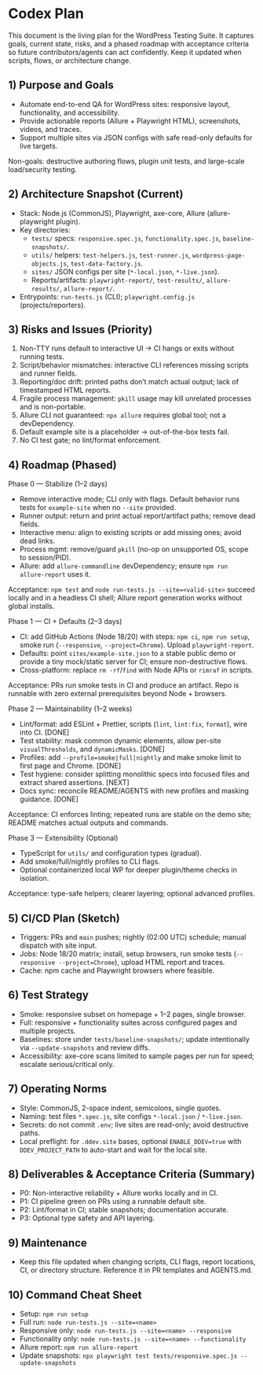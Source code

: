 # Codex Plan

This document is the living plan for the WordPress Testing Suite. It captures goals, current state, risks, and a phased roadmap with acceptance criteria so future contributors/agents can act confidently. Keep it updated when scripts, flows, or architecture change.

## 1) Purpose and Goals
- Automate end-to-end QA for WordPress sites: responsive layout, functionality, and accessibility.
- Provide actionable reports (Allure + Playwright HTML), screenshots, videos, and traces.
- Support multiple sites via JSON configs with safe read-only defaults for live targets.

Non-goals: destructive authoring flows, plugin unit tests, and large-scale load/security testing.

## 2) Architecture Snapshot (Current)
- Stack: Node.js (CommonJS), Playwright, axe-core, Allure (allure-playwright plugin).
- Key directories:
  - `tests/` specs: `responsive.spec.js`, `functionality.spec.js`, `baseline-snapshots/`.
  - `utils/` helpers: `test-helpers.js`, `test-runner.js`, `wordpress-page-objects.js`, `test-data-factory.js`.
  - `sites/` JSON configs per site (`*-local.json`, `*-live.json`).
  - Reports/artifacts: `playwright-report/`, `test-results/`, `allure-results/`, `allure-report/`.
- Entrypoints: `run-tests.js` (CLI); `playwright.config.js` (projects/reporters).

## 3) Risks and Issues (Priority)
1. Non-TTY runs default to interactive UI → CI hangs or exits without running tests.
2. Script/behavior mismatches: interactive CLI references missing scripts and runner fields.
3. Reporting/doc drift: printed paths don’t match actual output; lack of timestamped HTML reports.
4. Fragile process management: `pkill` usage may kill unrelated processes and is non-portable.
5. Allure CLI not guaranteed: `npx allure` requires global tool; not a devDependency.
6. Default example site is a placeholder → out-of-the-box tests fail.
7. No CI test gate; no lint/format enforcement.

## 4) Roadmap (Phased)

Phase 0 — Stabilize (1–2 days)
- Remove interactive mode; CLI only with flags. Default behavior runs tests for `example-site` when no `--site` provided.
- Runner output: return and print actual report/artifact paths; remove dead fields.
- Interactive menu: align to existing scripts or add missing ones; avoid dead links.
- Process mgmt: remove/guard `pkill` (no-op on unsupported OS, scope to session/PID).
- Allure: add `allure-commandline` devDependency; ensure `npm run allure-report` uses it.

Acceptance: `npm test` and `node run-tests.js --site=<valid-site>` succeed locally and in a headless CI shell; Allure report generation works without global installs.

Phase 1 — CI + Defaults (2–3 days)
- CI: add GitHub Actions (Node 18/20) with steps: `npm ci`, `npm run setup`, smoke run (`--responsive`, `--project=Chrome`). Upload `playwright-report`.
- Defaults: point `sites/example-site.json` to a stable public demo or provide a tiny mock/static server for CI; ensure non-destructive flows.
- Cross-platform: replace `rm -rf`/`find` with Node APIs or `rimraf` in scripts.

Acceptance: PRs run smoke tests in CI and produce an artifact. Repo is runnable with zero external prerequisites beyond Node + browsers.

Phase 2 — Maintainability (1–2 weeks)
- Lint/format: add ESLint + Prettier, scripts (`lint`, `lint:fix`, `format`), wire into CI. [DONE]
- Test stability: mask common dynamic elements, allow per-site `visualThresholds`, and `dynamicMasks`. [DONE]
- Profiles: add `--profile=smoke|full|nightly` and make smoke limit to first page and Chrome. [DONE]
- Test hygiene: consider splitting monolithic specs into focused files and extract shared assertions. [NEXT]
- Docs sync: reconcile README/AGENTS with new profiles and masking guidance. [DONE]

Acceptance: CI enforces linting; repeated runs are stable on the demo site; README matches actual outputs and commands.

Phase 3 — Extensibility (Optional)
- TypeScript for `utils/` and configuration types (gradual).
- Add smoke/full/nightly profiles to CLI flags.
- Optional containerized local WP for deeper plugin/theme checks in isolation.

Acceptance: type-safe helpers; clearer layering; optional advanced profiles.

## 5) CI/CD Plan (Sketch)
- Triggers: PRs and `main` pushes; nightly (02:00 UTC) schedule; manual dispatch with site input.
- Jobs: Node 18/20 matrix; install, setup browsers, run smoke tests (`--responsive --project=Chrome`), upload HTML report and traces.
- Cache: npm cache and Playwright browsers where feasible.

## 6) Test Strategy
- Smoke: responsive subset on homepage + 1–2 pages, single browser.
- Full: responsive + functionality suites across configured pages and multiple projects.
- Baselines: store under `tests/baseline-snapshots/`; update intentionally via `--update-snapshots` and review diffs.
- Accessibility: axe-core scans limited to sample pages per run for speed; escalate serious/critical only.

## 7) Operating Norms
- Style: CommonJS, 2-space indent, semicolons, single quotes.
- Naming: test files `*.spec.js`, site configs `*-local.json` / `*-live.json`.
- Secrets: do not commit `.env`; live sites are read-only; avoid destructive paths.
- Local preflight: for `.ddev.site` bases, optional `ENABLE_DDEV=true` with `DDEV_PROJECT_PATH` to auto-start and wait for the local site.

## 8) Deliverables & Acceptance Criteria (Summary)
- P0: Non-interactive reliability + Allure works locally and in CI.
- P1: CI pipeline green on PRs using a runnable default site.
- P2: Lint/format in CI; stable snapshots; documentation accurate.
- P3: Optional type safety and API layering.

## 9) Maintenance
- Keep this file updated when changing scripts, CLI flags, report locations, CI, or directory structure. Reference it in PR templates and AGENTS.md.

## 10) Command Cheat Sheet
- Setup: `npm run setup`
- Full run: `node run-tests.js --site=<name>`
- Responsive only: `node run-tests.js --site=<name> --responsive`
- Functionality only: `node run-tests.js --site=<name> --functionality`
- Allure report: `npm run allure-report`
- Update snapshots: `npx playwright test tests/responsive.spec.js --update-snapshots`

